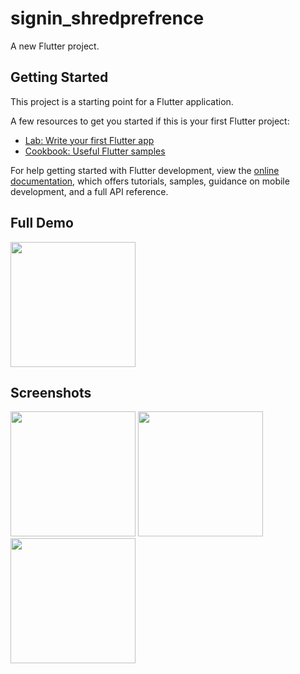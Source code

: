 # signin_shredprefrence

A new Flutter project.

## Getting Started

This project is a starting point for a Flutter application.

A few resources to get you started if this is your first Flutter project:

- [Lab: Write your first Flutter app](https://docs.flutter.dev/get-started/codelab)
- [Cookbook: Useful Flutter samples](https://docs.flutter.dev/cookbook)

For help getting started with Flutter development, view the
[online documentation](https://docs.flutter.dev/), which offers tutorials,
samples, guidance on mobile development, and a full API reference.

## Full Demo

<img src = "https://user-images.githubusercontent.com/123535768/220612060-cdf616b5-4d6f-4edb-9bff-e43d2731d51a.gif" width = "200px">

## Screenshots

<img src = "https://user-images.githubusercontent.com/123535768/220617258-ec0bed9c-0715-4076-8fe9-af5e84d94620.png" width = "200px"> <img src = "https://user-images.githubusercontent.com/123535768/220617374-1a6a84ed-278c-4ddd-9c1a-d1e7ba6d01a5.png" width = "200px"> <img src = "https://user-images.githubusercontent.com/123535768/220617505-3c60bcd2-8795-49b8-b72d-91970fccbb3f.png" width = "200px">

